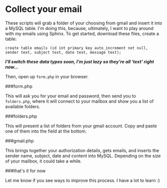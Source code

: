 Collect your email
====
These scripts will grab a folder of your choosing from gmail and insert it into a MySQL table. I'm doing this, because, ultimately, I want to play around with my emails using Sphinx. To get started, download these files, create a table:

```create table emails (id int primary key auto_increment not null, sender text, subject text, date text, message text);```

***I'll switch these data types soon, I'm just lazy so they're all 'text' right now...***

Then, open up ```form.php``` in your browser.

###form.php

This will ask you for your email and password, then send you to ```folders.php```, where it will connect to your mailbox and show you a list of available folders.

###folders.php

This will present a list of folders from your gmail account. Copy and paste one of them into the field at the bottom.

###gmail.php

This brings together your authorization details, gets emails, and inserts the sender name, subject, date and content into MySQL. Depending on the size of your mailbox, it could take a while.

###that's it for now

Let me know if you see ways to improve this process. I have a lot to learn :)
